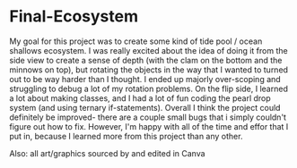 # Final-Ecosystem
My goal for this project was to create some kind of tide pool / ocean shallows ecosystem. I was really excited about the idea of doing it from the side view to create a sense of depth (with the clam on the bottom and the minnows on top), but rotating the objects in the way that I wanted to turned out to be way harder than I thought. I ended up majorly over-scoping and struggling to debug a lot of my rotation problems. On the flip side, I learned a lot about making classes, and I had a lot of fun coding the pearl drop system (and using ternary if-statements). Overall I think the project could definitely be improved- there are a couple small bugs that i simply couldn't figure out how to fix. However, I'm happy with all of the time and effor that I put in, because I learned more from this project than any other.


Also: all art/graphics sourced by and edited in Canva

